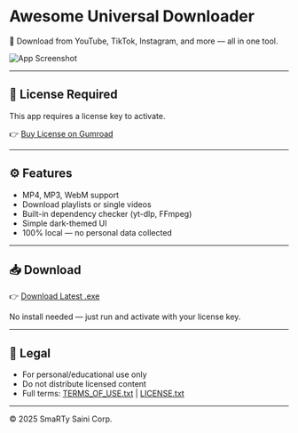 # Awesome Universal Downloader

🎥 Download from YouTube, TikTok, Instagram, and more — all in one tool.

![App Screenshot](https://public-files.gumroad.com/r8wzgcvy5z91y1m69gngwkjzvo7n)


---

## 🔐 License Required

This app requires a license key to activate.

👉 [Buy License on Gumroad](https://smartysaini.gumroad.com/l/uztof)

---

## ⚙️ Features

- MP4, MP3, WebM support
- Download playlists or single videos
- Built-in dependency checker (yt-dlp, FFmpeg)
- Simple dark-themed UI
- 100% local — no personal data collected

---

## 📥 Download

👉 [Download Latest .exe](https://github.com/SmaRTy-Saini/Awesome-Universal-Downloader/releases)

No install needed — just run and activate with your license key.

---

## 📄 Legal

- For personal/educational use only
- Do not distribute licensed content
- Full terms: [TERMS_OF_USE.txt](TERMS_OF_USE.txt) | [LICENSE.txt](LICENSE.txt)

---

© 2025 SmaRTy Saini Corp.
